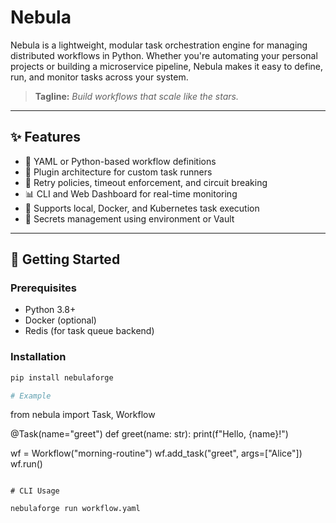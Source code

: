 # Nebula

Nebula is a lightweight, modular task orchestration engine for managing distributed workflows in Python. Whether you're automating your personal projects or building a microservice pipeline, Nebula makes it easy to define, run, and monitor tasks across your system.

> **Tagline:** *Build workflows that scale like the stars.*

---

## ✨ Features

- 🔧 YAML or Python-based workflow definitions  
- 🧩 Plugin architecture for custom task runners  
- 🔄 Retry policies, timeout enforcement, and circuit breaking  
- 📊 CLI and Web Dashboard for real-time monitoring  
- 📁 Supports local, Docker, and Kubernetes task execution  
- 🔐 Secrets management using environment or Vault  

---


## 🚀 Getting Started

### Prerequisites

- Python 3.8+
- Docker (optional)
- Redis (for task queue backend)

### Installation

```bash
pip install nebulaforge

# Example

```
from nebula import Task, Workflow

@Task(name="greet")
def greet(name: str):
    print(f"Hello, {name}!")

wf = Workflow("morning-routine")
wf.add_task("greet", args=["Alice"])
wf.run()
```

# CLI Usage

nebulaforge run workflow.yaml

